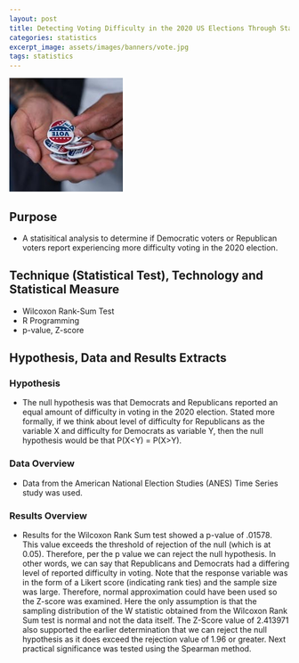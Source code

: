 ```yaml
---
layout: post
title: Detecting Voting Difficulty in the 2020 US Elections Through Statistical Analysis
categories: statistics
excerpt_image: assets/images/banners/vote.jpg
tags: statistics
---
```

![vote](/assets/images/banners/vote.jpg)



## Purpose
- A statisitical analysis to determine if Democratic voters or Republican voters report experiencing more difficulty voting in the 2020 election.





## Technique (Statistical Test), Technology and Statistical Measure
  - Wilcoxon Rank-Sum Test
  - R Programming
  - p-value, Z-score

## Hypothesis, Data and Results Extracts

### Hypothesis
- The null hypothesis was that Democrats and Republicans reported an equal amount of difficulty in voting in
the 2020 election. Stated more formally, if we think about level of difficulty for Republicans as the variable X
and difficulty for Democrats as variable Y, then the null hypothesis would be that P(X<Y) = P(X>Y).

### Data Overview
- Data from the American National Election Studies (ANES) Time Series study was used.
    
### Results Overview
- Results for the Wilcoxon Rank Sum test showed a p-value of .01578. This value exceeds the threshold of
rejection of the null (which is at 0.05). Therefore, per the p value we can reject the null hypothesis. In other
words, we can say that Republicans and Democrats had a differing level of reported difficulty in voting. Note
that the response variable was in the form of a Likert score (indicating rank ties) and the sample size was
large. Therefore, normal approximation could have been used so the Z-score was examined.  Here the only assumption is that the sampling distribution of the W statistic obtained from the Wilcoxon Rank Sum test is normal and not the data itself.  The Z-Score value of 2.413971 also supported the earlier determination that we can reject the null hypothesis
as it does exceed the rejection value of 1.96 or greater. Next practical significance was tested using
the Spearman method.
